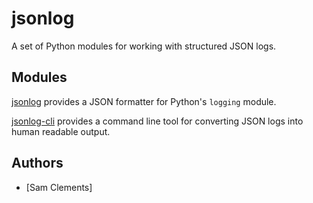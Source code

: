 jsonlog
=======

A set of Python modules for working with structured JSON logs.

Modules
-------

[jsonlog](./jsonlog/README.md) provides a JSON formatter for Python's `logging` module.

[jsonlog-cli](./jsonlog-cli/README.md) provides a command line tool for converting JSON
logs into human readable output.

Authors
-------

* [Sam Clements]
